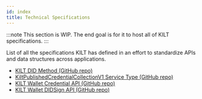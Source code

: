 ```yaml
---
id: index
title: Technical Specifications
---
```


:::note
This section is WIP.
The end goal is for it to host all of KILT specifications.
:::

List of all the specifications KILT has defined in an effort to standardize APIs and data structures across applications.

- [KILT DID Method (GitHub repo)][kilt-did-method]
- [KiltPublishedCredentialCollectionV1 Service Type (GitHub repo)][kilt-published-credential-collection-v1]
- [KILT Wallet Credential API (GitHub repo)][kilt-wallet-credential-api]
- [KILT Wallet DIDSign API (GitHub repo)][kilt-wallet-didsign-api]

[kilt-did-method]: https://github.com/KILTprotocol/specifications/blob/main/docs/did/did-spec.md
[kilt-published-credential-collection-v1]: https://github.com/KILTprotocol/specifications/blob/main/docs/did/kilt-published-credential-collection-v1.md
[kilt-wallet-credential-api]: https://github.com/KILTprotocol/credential-api
[kilt-wallet-didsign-api]: https://github.com/KILTprotocol/didsign-api/blob/main/did-sign-spec.md

